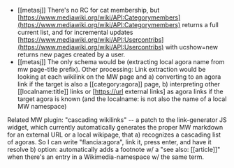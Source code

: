 - [[metasj]] There's no RC for cat membership, but [https://www.mediawiki.org/wiki/API:Categorymembers](https://www.mediawiki.org/wiki/API:Categorymembers) returns a full current list, and for incremental updates [https://www.mediawiki.org/wiki/API:Usercontribs](https://www.mediawiki.org/wiki/API:Usercontribs) with ucshow=new returns new pages created by a user.
- [[metasj]] The only schema would be (extracting local agora name from mw page-title prefix). Other processing: Link extraction would be looking at each wikilink on the MW page and a) converting to an agora link if the target is also a \[\[category:agora\]\] page, b) interpreting other \[\[localname:title\]\] links or \[[https://url](https://url) external links\] as agora links if the target agora is known (and the localname: is not also the name of a local MW namespace)

[](https://matrix.to/#/!DfbyTwWWuvihTOSPmV:matrix.org/$5V3pmpB11o03LKXFO5ePorcdhaqy8dldWyfbK1TOBt4?via=matrix.org)

Related MW plugin: "cascading wikilinks" -- a patch to the link-generator JS widget, which currently automatically generates the proper MW markdown for an external URL or a local wikipage, that a) recognizes a cascading list of agoras. So I can write "flancia:agora", link it, press enter, and have it resolve b) option: automatically adds a footnote w/ a "see also: \[\[article\]\]" when there's an entry in a Wikimedia-namespace w/ the same term.